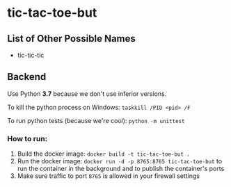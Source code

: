# tic-tac-toe-but

## List of Other Possible Names
* tic-tic-tic

## Backend
Use Python **3.7** because we don't use inferior versions.

To kill the python process on Windows: `taskkill /PID <pid> /F`

To run python tests (because we're cool): `python -m unittest`

### How to run:
1. Build the docker image: `docker build -t tic-tac-toe-but .`
2. Run the docker image: `docker run -d -p 8765:8765 tic-tac-toe-but` to run the container in the background and to publish the container's ports
3. Make sure traffic to port `8765` is allowed in your firewall settings

